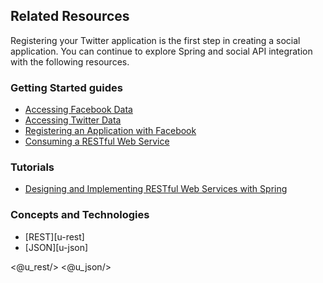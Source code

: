 ## Related Resources

Registering your Twitter application is the first step in creating a social application. You can continue to explore Spring and social API integration with the following resources.

### Getting Started guides

* [Accessing Facebook Data][gs-accessing-facebook]
* [Accessing Twitter Data][gs-accessing-twitter]
* [Registering an Application with Facebook][gs-register-facebook-app]
* [Consuming a RESTful Web Service][gs-consuming-rest]

[gs-accessing-twitter]: /guides/gs/accessing-twitter/
[gs-accessing-facebook]: /guides/gs/accessing-facebook/
[gs-register-facebook-app]: /guides/gs/register-facebook-app/
[gs-consuming-rest]: /guides/gs/consuming-rest/

### Tutorials

* [Designing and Implementing RESTful Web Services with Spring][tut-rest]

[tut-rest]: /guides/tutorials/rest

### Concepts and Technologies

* [REST][u-rest]
* [JSON][u-json]

<@u_rest/>
<@u_json/>
